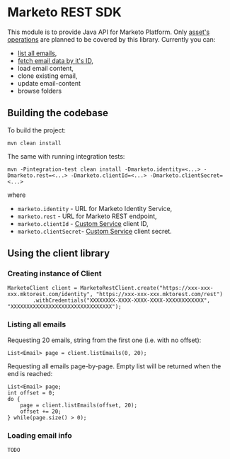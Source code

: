 # Marketo REST SDK
This module is to provide Java API for Marketo Platform. Only [asset's operations](http://developers.marketo.com/documentation/asset-api/) are planned to be covered by this library.
Currently you can:
 * [list all emails](#listing-all-emails),
 * [fetch email data by it's ID](#loading-email-info),
 * load email content,
 * clone existing email,
 * update email-content
 * browse folders

## Building the codebase

To build the project:

    mvn clean install
    
The same with running integration tests:

    mvn -Pintegration-test clean install -Dmarketo.identity=<...> -Dmarketo.rest=<...> -Dmarketo.clientId=<...> -Dmarketo.clientSecret=<...>

where
  * `marketo.identity` - URL for Marketo Identity Service,
  * `marketo.rest` - URL for Marketo REST endpoint,
  * `marketo.clientId` - [Custom Service](http://developers.marketo.com/documentation/rest/custom-service/) client ID,
  * `marketo.clientSecret`- [Custom Service](http://developers.marketo.com/documentation/rest/custom-service/) client secret.

## Using the client library

### Creating instance of Client

    MarketoClient client = MarketoRestClient.create("https://xxx-xxx-xxx.mktorest.com/identity", "https://xxx-xxx-xxx.mktorest.com/rest")
            .withCredentials("XXXXXXXX-XXXX-XXXX-XXXX-XXXXXXXXXXXX", "XXXXXXXXXXXXXXXXXXXXXXXXXXXXXXXX");

### Listing all emails

Requesting 20 emails, string from the first one (i.e. with no offset):

    List<Email> page = client.listEmails(0, 20);

Requesting all emails page-by-page. Empty list will be returned when the end is reached:

    List<Email> page;
    int offset = 0;
    do {
        page = client.listEmails(offset, 20);
        offset += 20;
    } while(page.size() > 0);

### Loading email info

    TODO
